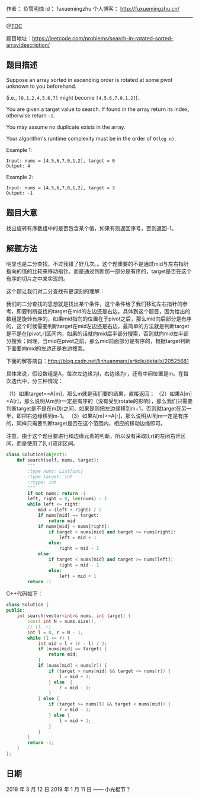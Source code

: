
作者： 负雪明烛
id：	fuxuemingzhu
个人博客：	http://fuxuemingzhu.cn/

---
@[TOC](目录)

题目地址：https://leetcode.com/problems/search-in-rotated-sorted-array/description/

## 题目描述


Suppose an array sorted in ascending order is rotated at some pivot unknown to you beforehand.

(i.e., ``[0,1,2,4,5,6,7]`` might become ``[4,5,6,7,0,1,2]``).

You are given a target value to search. If found in the array return its index, otherwise return ``-1``.

You may assume no duplicate exists in the array.

Your algorithm's runtime complexity must be in the order of ``O(log n)``.

Example 1:

	Input: nums = [4,5,6,7,0,1,2], target = 0
	Output: 4

Example 2:

	Input: nums = [4,5,6,7,0,1,2], target = 3
	Output: -1

## 题目大意

找出旋转有序数组中的是否包含某个值，如果有则返回序号，否则返回-1。

## 解题方法

明显也是二分查找，不过我错了好几次。。这个题重要的不是通过mid与左右指针指向的值的比较来移动指针。而是通过判断那一部分是有序的，target是否在这个有序的切片之中来实现的。

这个题让我们对二分查找有更深刻的理解：

我们的二分查找的思想就是找出某个条件，这个条件给了我们移动左右指针的参考，即要判断查找的target在mid的左边还是右边。具体到这个题目，因为给出的数组是旋转有序的，如果mid指向的位置在于pivot之后，那么mid向后部分是有序的，这个时候需要判断target在mid左边还是右边，最简单的方法就是判断target是不是在[pivot,r]区间内，如果的话就向mid后半部分搜索，否则就向mid左半部分搜索；同理，当mid在pivot之前，那么mid前面部分是有序的，根据target判断下面要向mid的左边还是右边搜索。

下面的解答摘自：http://blog.csdn.net/linhuanmars/article/details/20525681

具体来说，假设数组是A，每次左边缘为l，右边缘为r，还有中间位置是m。在每次迭代中，分三种情况：

（1）如果target==A[m]，那么m就是我们要的结果，直接返回；
（2）如果A[m]<A[r]，那么说明从m到r一定是有序的（没有受到rotate的影响），那么我们只需要判断target是不是在m到r之间，如果是则把左边缘移到m+1，否则就target在另一半，即把右边缘移到m-1。
（3）如果A[m]>=A[r]，那么说明从l到m一定是有序的，同样只需要判断target是否在这个范围内，相应的移动边缘即可。

注意，由于这个题目要进行和边缘元素的判断，所以没有采取[l,r)的左闭右开区间，而是使用了[l, r]双闭区间。

```python
class Solution(object):
    def search(self, nums, target):
        """
        :type nums: List[int]
        :type target: int
        :rtype: int
        """
        if not nums: return -1
        left, right = 0, len(nums) - 1
        while left <= right:
            mid = (left + right) / 2
            if nums[mid] == target:
                return mid
            if nums[mid] < nums[right]:
                if target > nums[mid] and target <= nums[right]:
                    left = mid + 1
                else:
                    right = mid - 1
            else:
                if target < nums[mid] and target >= nums[left]:
                    right = mid - 1
                else:
                    left = mid + 1
        return -1            
```

C++代码如下：

```cpp
class Solution {
public:
    int search(vector<int>& nums, int target) {
        const int N = nums.size();
        // [l, r)
        int l = 0, r = N - 1;
        while (l <= r) {
            int mid = l + (r - l) / 2;
            if (nums[mid] == target) {
                return mid;
            }
            if (nums[mid] < nums[r]) {
                if (target > nums[mid] && target <= nums[r]) {
                    l = mid + 1;
                } else  {
                    r = mid - 1;
                }
            } else {
                if (target >= nums[l] && target < nums[mid]) {
                    r = mid - 1;
                } else {
                    l = mid + 1;
                }
            }
        }
        return -1;
    }
};
```


## 日期

2018 年 3 月 12 日 
2019 年 1 月 11 日 —— 小光棍节？
